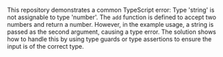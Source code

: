 This repository demonstrates a common TypeScript error: Type 'string' is not assignable to type 'number'. The `add` function is defined to accept two numbers and return a number. However, in the example usage, a string is passed as the second argument, causing a type error. The solution shows how to handle this by using type guards or type assertions to ensure the input is of the correct type.